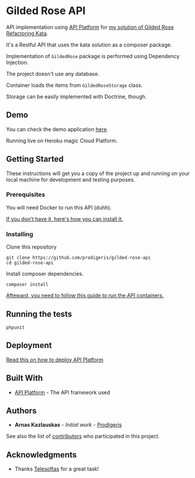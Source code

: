 # Gilded Rose API

API implementation using [API Platform](https://github.com/api-platform/api-platform) for [my solution of Gilded Rose Refactoring Kata](https://github.com/prodigeris/PHP-GildedRose-Refactoring-Kata).

It's a Restful API that uses the kata solution as a composer package.


Implementation of `GildedRose` package is performed using Dependency Injection.

The project doesn't use any database.

Container loads the items from `GildedRoseStorage` class.

Storage can be easily implemented with Doctrine, though.

## Demo

You can check the demo application [here](https://morning-cove-55301.herokuapp.com/).

Running live on Heroku magic Cloud Platform.

## Getting Started

These instructions will get you a copy of the project up and running on your local machine for development and testing purposes.

### Prerequisites

You will need Docker to run this API (duhh).

[If you don't have it, here's how you can install it.](https://docs.docker.com/install/)

### Installing

Clone this repository

```
git clone https://github.com/prodigeris/gilded-rose-api
cd gilded-rose-api
```

Install composer dependencies.

```
composer install
```

[Afteward, you need to follow this guide to run the API containers.](https://api-platform.com/docs/distribution/#installing-the-framework)


## Running the tests

```
phpunit
```

## Deployment

[Read this on how to deploy API Platform](https://api-platform.com/docs/deployment/)

## Built With

* [API Platform](https://github.com/api-platform/api-platform) - The API framework used


## Authors

* **Arnas Kazlauskas** - *Initial work* - [Prodigeris](https://github.com/Prodigeris)

See also the list of [contributors](https://github.com/your/project/contributors) who participated in this project.

## Acknowledgments

* Thanks [Telesoftas](https://www.telesoftas.com/) for a great task!

